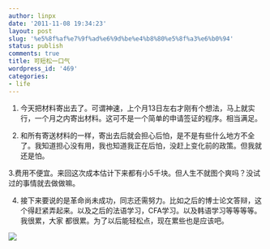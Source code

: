 ```yaml
---
author: linpx
date: '2011-11-08 19:34:23'
layout: post
slug: '%e5%8f%af%e7%9f%ad%e6%9d%be%e4%b8%80%e5%8f%a3%e6%b0%94'
status: publish
comments: true
title: 可短松一口气
wordpress_id: '469'
categories:
- life
---
```


1. 今天把材料寄出去了。可谓神速，上个月13日左右才刚有个想法，马上就实行，一个月之内寄出材料。这可不是一个简单的申请签证的程序。相当满足。

2. 和所有寄送材料的一样，寄出去后就会担心后怕，是不是有些什么地方不全了。我知道担心没有用，我也知道我正在后怕，没赶上变化前的政策。但我就还是怕。

3.费用不便宜。来回这次成本估计下来都有小5千块。但人生不就图个爽吗？没试过的事情就去做做嘛。

4. 接下来要说的是革命尚未成功，同志还需努力。比如之后的博士论文答辩，这个得赶紧弄起来。以及之后的法语学习，CFA学习。以及韩语学习等等等等。我很累，大家
都很累。为了以后能轻松点，现在累些也是应该吧。

![](http://farm8.staticflickr.com/7008/6637973411_060ef5f3d4_z.jpg)

